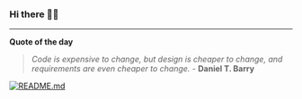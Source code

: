 ### Hi there 👋🏻


---

**Quote of the day**

> *Code is expensive to change, but design is cheaper to change, and requirements are even cheaper to change.* - **Daniel T. Barry** 

[![README.md](https://github.com/marcolovazzano/marcolovazzano/actions/workflows/readme.yml/badge.svg)](https://github.com/marcolovazzano/marcolovazzano/actions/workflows/readme.yml)
